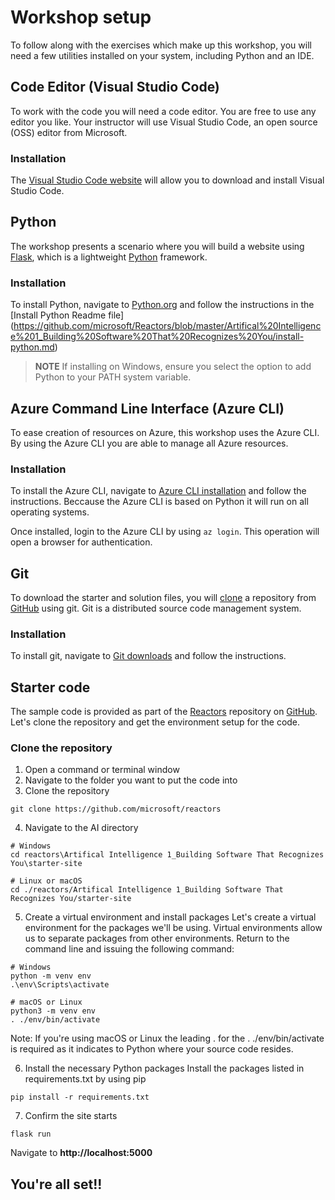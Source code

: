 # Workshop setup

To follow along with the exercises which make up this workshop, you will need a few utilities installed on your system, including Python and an IDE.

## Code Editor (Visual Studio Code)

To work with the code you will need a code editor. You are free to use any editor you like. Your instructor will use Visual Studio Code, an open source (OSS) editor from Microsoft.

### Installation

The [Visual Studio Code website](https://code.visualstudio.com/) will allow you to download and install Visual Studio Code.

## Python

The workshop presents a scenario where you will build a website using [Flask](https://palletsprojects.com/p/flask/), which is a lightweight [Python](https://python.org) framework.

### Installation

To install Python, navigate to [Python.org](https://python.org) and follow the instructions in the [Install Python Readme file] (https://github.com/microsoft/Reactors/blob/master/Artifical%20Intelligence%201_Building%20Software%20That%20Recognizes%20You/install-python.md)

> **NOTE** If installing on Windows, ensure you select the option to add Python to your PATH system variable.

## Azure Command Line Interface (Azure CLI)

To ease creation of resources on Azure, this workshop uses the Azure CLI. By using the Azure CLI you are able to manage all Azure resources.

### Installation

To install the Azure CLI, navigate to [Azure CLI installation](https://docs.microsoft.com/en-us/cli/azure/install-azure-cli?view=azure-cli-latest) and follow the instructions. Beccause the Azure CLI is based on Python it will run on all operating systems.

Once installed, login to the Azure CLI by using `az login`. This operation will open a browser for authentication.

## Git

To download the starter and solution files, you will [clone](https://help.github.com/en/articles/cloning-a-repository) a repository from [GitHub](https://github.com) using git. Git is a distributed source code management system.

### Installation

To install git, navigate to [Git downloads](https://git-scm.com/downloads) and follow the instructions.

## Starter code

The sample code is provided as part of the [Reactors](https://github.com/microsoft/reactors) repository on [GitHub](https://github.com). Let's clone the repository and get the environment setup for the code.

### Clone the repository

1. Open a command or terminal window
2. Navigate to the folder you want to put the code into
3. Clone the repository

``` git
git clone https://github.com/microsoft/reactors
```

4. Navigate to the AI directory

``` console
# Windows
cd reactors\Artifical Intelligence 1_Building Software That Recognizes You\starter-site

# Linux or macOS
cd ./reactors/Artifical Intelligence 1_Building Software That Recognizes You/starter-site
```

5. Create a virtual environment and install packages
Let's create a virtual environment for the packages we'll be using. Virtual environments allow us to separate packages from other environments. Return to the command line and issuing the following command:

``` console
# Windows
python -m venv env
.\env\Scripts\activate

# macOS or Linux
python3 -m venv env
. ./env/bin/activate
```

Note: If you're using macOS or Linux the leading . for the . ./env/bin/activate is required as it indicates to Python where your source code resides.

6. Install the necessary Python packages
Install the packages listed in requirements.txt by using pip

``` console
pip install -r requirements.txt
```
7. Confirm the site starts

``` console
flask run
```

Navigate to **http://localhost:5000**

## You're all set!!
